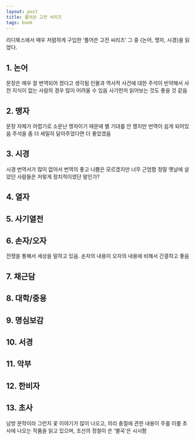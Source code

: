```yaml
---
layout: post
title: 풀어쓴 고전 씨리즈
tags: book
---
```


리디북스에서 매우 저렴하게 구입한 ‘풀어쓴 고전 씨리즈’ 그 중 {논어, 맹자, 시경}을 읽었다.

## 1. 논어
문장은 매우 잘 번역되어 졌다고 생각됨
인물과 역사적 사건에 대한 주석이 빈약해서 사전 지식이 없는 사람의 경우 많이 어려울 수 있음
사기먼저 읽어보는 것도 좋을 것 같음

## 2. 맹자
문장 자체가 어렵기로 소문난 맹자이기 때문에 별 기대를 안 했지만 번역이 쉽게 되어있음
주석을 좀 더 세밀히 달아주었다면 더 좋았겠음

## 3. 시경
시경 번역서가 많이 없어서 번역의 좋고 나쁨은 모르겠지만 너무 근엄함
정말 옛날에 살았던 사람들은 저렇게 정치적이였단 말인가?

## 4. 열자

## 5. 사기열전

## 6. 손자/오자
전쟁을 통해서 세상을 말하고 있음.
손자의 내용이 오자의 내용에 비해서 간결하고 좋음

## 7. 채근담

## 8. 대학/중용

## 9. 명심보감

## 10. 서경

## 11. 악부

## 12. 한비자

## 13. 초사
남방 문학이라 그런지 꽃 이야기가 많이 나오고, 의리 충절에 관한 내용이 주를 이룸
초사에 나오는 작품을 읽고 있으며, 조선의 정철이 쓴 '별곡'은 시시함